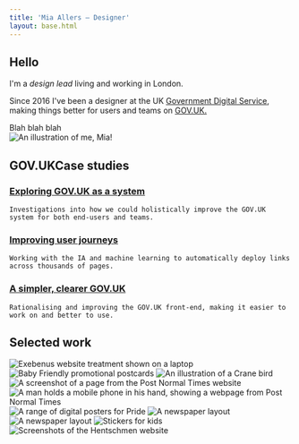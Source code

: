 ```yaml
---
title: 'Mia Allers — Designer'
layout: base.html
---
```




<section>
<div class="grid">
  <div class="about">
   <h1>Hello</h1>
  
   I'm a <i>design lead</i> living and working in London. 

   Since 2016 I've been a designer at the UK <a href="https://www.gov.uk/government/organisations/government-digital-service">Government Digital Service</a>, making things better for users and teams on <a href="https://www.gov.uk/government/organisations/government-digital-service">GOV.UK.</a> 

   <div class="note">Blah blah blah</div>
 </div>
   <img  class="about-img" src="/assets/images/portrait.png" alt="An illustration of me, Mia!"> 
 </div> 
</section>

<section>
<div class="[ grid ] [ projects ]">
<div class="right">
   <h2><span class="gov-logo">GOV.UK</span>Case studies</h2>
   
   <h3 id="project-3"><a href="/content-types">Exploring GOV.UK as a system</a></h3>

    Investigations into how we could holistically improve the GOV.UK system for both end-users and teams. 

   <h3 id="project-2"><a href="/taxonomy">Improving user journeys</a></h3>

    Working with the IA and machine learning to automatically deploy links across thousands of pages.   

   <h3 id="project-1"><a href="/template">A simpler, clearer GOV.UK</a></h3>
   
    Rationalising and improving the GOV.UK front-end, making it easier to work on and better to use.    

</div>
</div>
</section>

<section class="gallery">
<div class="[ grid ]">  
  <h2 class="right">Selected work</h2>
</div>


 <div class="grid">     
 
 <!-- <img  class="left-small" src="/assets/images/exebenus.png" alt="Exebenus logo mark">  -->
 <img  class="right-big" src="/assets/images/exebenus2.png" alt="Exebenus website treatment shown on a laptop"> 


<!-- <picture class="left-big">
    <source media="(min-width: 800px)" srcset="/assets/images/bf-postcards.png">
    <source media="(max-width: 400px)" srcset="/assets/images/bf-postcards-mob.png">
    <img src="/assets/images/bf-postcards.png" alt="Baby Friendly promotional postcards">
</picture>  -->

<img class="middle" src="/assets/images/bf-postcards-mob.png" alt="Baby Friendly promotional postcards">

 <img  class="right-big" src="/assets/images/crane.png" alt="An illustration of a Crane bird"> 

 <img  class="left-half" src="/assets/images/pnt1.png" alt="A screenshot of a page from the Post Normal Times website">

<picture class="right-half">
    <source media="(min-width: 800px)" srcset="/assets/images/pnt2.png">
    <source media="(max-width: 450px)" srcset="/assets/images/pnt2-mob.png">
    <img src="/assets/images/pnt2.png" alt="A man holds a mobile phone in his hand, showing a webpage from Post Normal Times">
</picture> 


 <picture class="middle">
    <source media="(min-width: 800px)" srcset="/assets/images/pride.png">
    <source media="(max-width: 450px)" srcset="/assets/images/pride-mob.png">
    <img src="/assets/images/pride.png" alt="A range of digital posters for Pride">
</picture> 

 <img  class="left-half" src="/assets/images/uia-2.png" alt="A newspaper layout"> 
 <img  class="right-half" src="/assets/images/uia-1.png" alt="A newspaper layout"> 
    
 <img class="right-big" src="/assets/images/stickers.png" alt="Stickers for kids">


<picture class="middle">
    <source media="(min-width: 800px)" srcset="/assets/images/hm4.png">
    <source media="(max-width: 450px)" srcset="/assets/images/hm5.png">
    <img src="/assets/images/hm4.png" alt="Screenshots of the Hentschmen website">
</picture> 



</div>
</section>





